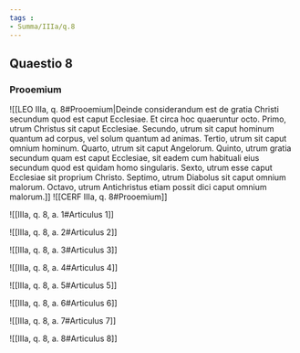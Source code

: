 ```yaml
---
tags : 
- Summa/IIIa/q.8
---
```


## Quaestio 8

### Prooemium

![[LEO IIIa, q. 8#Prooemium|Deinde considerandum est de gratia Christi secundum quod est caput Ecclesiae. Et circa hoc quaeruntur octo. Primo, utrum Christus sit caput Ecclesiae. Secundo, utrum sit caput hominum quantum ad corpus, vel solum quantum ad animas. Tertio, utrum sit caput omnium hominum. Quarto, utrum sit caput Angelorum. Quinto, utrum gratia secundum quam est caput Ecclesiae, sit eadem cum habituali eius secundum quod est quidam homo singularis. Sexto, utrum esse caput Ecclesiae sit proprium Christo. Septimo, utrum Diabolus sit caput omnium malorum. Octavo, utrum Antichristus etiam possit dici caput omnium malorum.]]
![[CERF IIIa, q. 8#Prooemium]]

![[IIIa, q. 8, a. 1#Articulus 1]]

![[IIIa, q. 8, a. 2#Articulus 2]]

![[IIIa, q. 8, a. 3#Articulus 3]]

![[IIIa, q. 8, a. 4#Articulus 4]]

![[IIIa, q. 8, a. 5#Articulus 5]]

![[IIIa, q. 8, a. 6#Articulus 6]]

![[IIIa, q. 8, a. 7#Articulus 7]]

![[IIIa, q. 8, a. 8#Articulus 8]]

